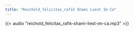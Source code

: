 ```yaml
---
title: "Reichold_felicitas_rafik Shami Liest Im Ca"
---
```


{{< audio "reichold_felicitas_rafik-shami-liest-im-ca.mp3" >}}
